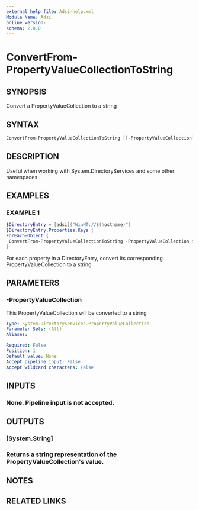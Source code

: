 ```yaml
---
external help file: Adsi-help.xml
Module Name: Adsi
online version:
schema: 2.0.0
---
```


# ConvertFrom-PropertyValueCollectionToString

## SYNOPSIS
Convert a PropertyValueCollection to a string

## SYNTAX

```powershell
ConvertFrom-PropertyValueCollectionToString [[-PropertyValueCollection] <PropertyValueCollection>]
```

## DESCRIPTION
Useful when working with System.DirectoryServices and some other namespaces

## EXAMPLES

### EXAMPLE 1
```powershell
$DirectoryEntry = [adsi]("WinNT://$(hostname)")
$DirectoryEntry.Properties.Keys |
ForEach-Object {
 ConvertFrom-PropertyValueCollectionToString -PropertyValueCollection $DirectoryEntry.Properties[$_]
}
```

For each property in a DirectoryEntry, convert its corresponding PropertyValueCollection to a string

## PARAMETERS

### -PropertyValueCollection
This PropertyValueCollection will be converted to a string

```yaml
Type: System.DirectoryServices.PropertyValueCollection
Parameter Sets: (All)
Aliases:

Required: False
Position: 1
Default value: None
Accept pipeline input: False
Accept wildcard characters: False
```

## INPUTS

### None. Pipeline input is not accepted.
## OUTPUTS

### [System.String]
### Returns a string representation of the PropertyValueCollection's value.
## NOTES

## RELATED LINKS

